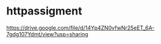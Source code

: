 # httpassigment   


https://drive.google.com/file/d/14Yp4ZN0vfwNr25eET_6A-7gdg107Ydmt/view?usp=sharing
